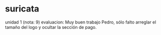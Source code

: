 # suricata
 unidad 1 (nota: 9)
evaluacion: Muy buen trabajo Pedro, sólo falto arreglar el tamaño del logo y ocultar la sección de pago.
